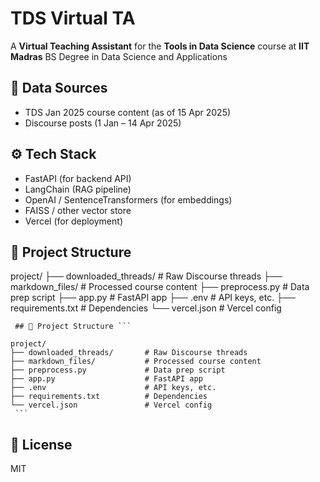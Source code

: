 # TDS Virtual TA 

A **Virtual Teaching Assistant** for the **Tools in Data Science** course at **IIT Madras** BS Degree in Data Science and Applications


## 🧠 Data Sources

- TDS Jan 2025 course content (as of 15 Apr 2025)
- Discourse posts (1 Jan – 14 Apr 2025)

## ⚙️ Tech Stack

- FastAPI (for backend API)
- LangChain (RAG pipeline)
- OpenAI / SentenceTransformers (for embeddings)
- FAISS / other vector store
- Vercel (for deployment)

## 📁 Project Structure

project/
├── downloaded_threads/       # Raw Discourse threads
├── markdown_files/           # Processed course content
├── preprocess.py             # Data prep script
├── app.py                    # FastAPI app
├── .env                      # API keys, etc.
├── requirements.txt          # Dependencies
└── vercel.json               # Vercel config

<pre><code> ## 📁 Project Structure ``` 

project/
├── downloaded_threads/       # Raw Discourse threads
├── markdown_files/           # Processed course content
├── preprocess.py             # Data prep script
├── app.py                    # FastAPI app
├── .env                      # API keys, etc.
├── requirements.txt          # Dependencies
└── vercel.json               # Vercel config
 ``` </code></pre>

## 🪪 License
MIT
